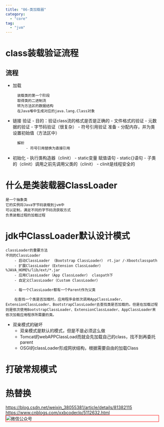 ```yaml
---
title: "06-类加载器"
category:
  - "core"
tag:
  - "jvm"
---
```



# class装载验证流程
## 流程

- 加载

		装载类的第一个阶段
		取得类的二进制流
		转为方法区的数据结构
		在Java堆中生成对应的java.lang.Class对象

- 链接
		验证
			- 目的：验证class流的格式是否是正确的
				- 文件格式的验证
				- 元数据的验证
				- 字节码验证（很复杂）
				- 符号引用验证
		准备
			- 分配内存，并为类设置初始值（方法区中）

		解析
			- 符号引用替换为直接引用

- 初始化
		- 执行类构造器（clinit）
			- static变量 赋值语句
			- static{}语句
		- 子类的（clinit）调用之前先调用父类的（clinit）
		- clinit是线程安全的

# 什么是类装载器ClassLoader

	是一个抽象类
	它的实例将Java字节码装载到jvm中
	可以定制，满足不同的字节码流获取方式
	负责装载过程的加载过程

# jdk中ClassLoader默认设计模式
	classLoader的重要方法
	不同的ClassLoader
		- 启动ClassLoader （Bootstrap ClassLoader） rt.jar /-Xbootclasspath
		- 扩展ClassLoader（Extension ClassLoader） %JAVA_HOME%/lib/ext/*.jar
		- 应用ClassLoader（App ClassLoader） claspath下
		- 自定义ClassLoader（Custom ClassLoader）

		- 每一个ClassLoader都有一个Parent作为父类

		在查找一个类是否加载时，应用程序会依次调用AppClassLoader、ExtensionClassLoader、BootstrapClassLoader去查找类是否加载的。但是在加载过程则是依次使用BootstrapClassLoader、ExtensionClassLoader、AppClassLoader来依次加载应用程序所需要的类。

- 双亲模式的破坏
	- 双亲模式是默认的模式，但是不是必须这么做
	- Tomcat的webAPPClassLoad而就会先加载自己的class，找不到再委托parent
	- OSGI的classLoader形成网状结构，根据需要自由的加载Class


# 打破常规模式

# 热替换

https://blog.csdn.net/weixin_38055381/article/details/81382115
https://www.cnblogs.com/xxbcoder/p/5112632.html
<img style="border:1px red solid; display:block; margin:0 auto;" :src="$withBase('/qrcode.jpg')" alt="微信公众号" />
